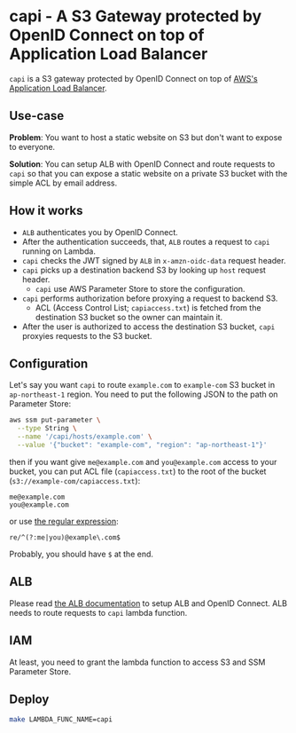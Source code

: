 # capi - A S3 Gateway protected by OpenID Connect on top of Application Load Balancer

`capi` is a S3 gateway protected by OpenID Connect on top of [AWS's Application Load Balancer](https://docs.aws.amazon.com/elasticloadbalancing/latest/application/listener-authenticate-users.html).

## Use-case

**Problem**: You want to host a static website on S3 but don't want to expose to everyone.

**Solution**: You can setup ALB with OpenID Connect and route requests to `capi` so that you can expose a static website on a private S3 bucket with the simple ACL by email address.

## How it works

- `ALB` authenticates you by OpenID Connect.
- After the authentication succeeds, that, `ALB` routes a request to `capi` running on Lambda.
- `capi` checks the JWT signed by `ALB` in `x-amzn-oidc-data` request header.
- `capi` picks up a destination backend S3 by looking up `host` request header.
  - `capi` use AWS Parameter Store to store the configuration.
- `capi` performs authorization before proxying a request to backend S3.
  - ACL (Access Control List; `capiaccess.txt`) is fetched from the destination S3 bucket so the owner can maintain it.
- After the user is authorized to access the destination S3 bucket, `capi` proxyies requests to the S3 bucket.

## Configuration

Let's say you want `capi` to route `example.com` to `example-com` S3 bucket in `ap-northeast-1` region. You need to put the following JSON to the path on Parameter Store:

```sh
aws ssm put-parameter \
  --type String \
  --name '/capi/hosts/example.com' \
  --value '{"bucket": "example-com", "region": "ap-northeast-1"}'
```

then if you want give `me@example.com` and `you@example.com` access to your bucket, you can put ACL file (`capiaccess.txt`) to the root of the bucket (`s3://example-com/capiaccess.txt`):

```
me@example.com
you@example.com
```

or use [the regular expression](https://golang.org/s/re2syntax):
```
re/^(?:me|you)@example\.com$
```

Probably, you should have `$` at the end.

## ALB

Please read [the ALB documentation](https://docs.aws.amazon.com/elasticloadbalancing/latest/application/listener-authenticate-users.html) to setup ALB and OpenID Connect. ALB needs to route requests to `capi` lambda function.

## IAM

At least, you need to grant the lambda function to access S3 and SSM Parameter Store.

## Deploy

```sh
make LAMBDA_FUNC_NAME=capi
```
